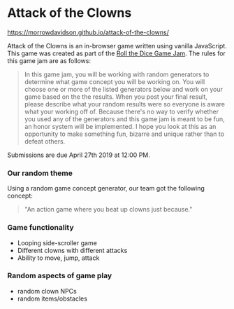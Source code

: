 # Attack of the Clowns

https://morrowdavidson.github.io/attack-of-the-clowns/

Attack of the Clowns is an in-browser game written using vanilla JavaScript. This game was created as part of the [Roll the Dice Game Jam](https://itch.io/jam/roll-the-dice-game-jam). The rules for this game jam are as follows:

> In this game jam, you will be working with random generators to determine what game concept you will be working on. You will choose one or more of the listed generators below and work on your game based on the the results. When you post your final result, please describe what your random results were so everyone is aware what your working off of. Because there's no way to verify whether you used any of the generators and this game jam is meant to be fun, an honor system will be implemented. I hope you look at this as an opportunity to make something fun, bizarre and unique rather than to defeat others.

Submissions are due April 27th 2019 at 12:00 PM. 

### Our random theme
Using a random game concept generator, our team got the following concept:

> "An action game where you beat up clowns just because."

### Game functionality
 - Looping side-scroller game
 - Different clowns with different attacks
 - Ability to move, jump, attack
 
### Random aspects of game play
 - random clown NPCs
 - random items/obstacles
